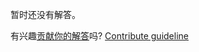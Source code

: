
暂时还没有解答。

有兴趣[贡献你的解答](https://github.com/BFEdev/BFE.dev-solutions/blob/main/problem/create-call-method_zh.md)吗? [Contribute guideline](https://github.com/BFEdev/BFE.dev-solutions#how-to-contribute)
